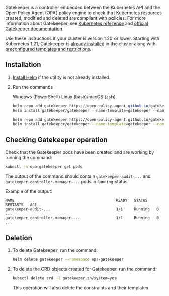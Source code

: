 Gatekeeper is a controller embedded between the Kubernetes API and the Open Policy Agent (OPA) policy engine to check that Kubernetes resources created, modified and deleted are compliant with policies. For more information about Gatekeeper, see [Kubernetes reference](../../k8s-reference/gatekeeper/) and [official Gatekeeper documentation](https://open-policy-agent.github.io/gatekeeper/website/docs/).

<warn>

Use these instructions if your cluster is version 1.20 or lower. Starting with Kubernetes 1.21, Gatekeeper is [already installed](../../concepts/architecture) in the cluster along with [preconfigured templates and restrictions](../../concepts/addons-and-settings/settings).

</warn>

## Installation

1. [Install Helm](../helm/) if the utility is not already installed.

1. Run the commands

   <tabs>
   <tablist>
   <tab>Windows (PowerShell)</tab>
   <tab>Linux (bash)/macOS (zsh)</tab>
   </tablist>
   <tabpanel>

   ```powershell
   helm repo add gatekeeper https://open-policy-agent.github.io/gatekeeper/charts; `
   helm install gatekeeper/gatekeeper --name-template=gatekeeper --namespace opa-gatekeeper --create-namespace
   ```

   </tabpanel>
   <tabpanel>

   ```bash
   helm repo add gatekeeper https://open-policy-agent.github.io/gatekeeper/charts
   helm install gatekeeper/gatekeeper --name-template=gatekeeper --namespace opa-gatekeeper --create-namespace

   ```

   </tabpanel>
   </tabs>

## Checking Gatekeeper operation

Check that the Gatekeeper pods have been created and are working by running the command:

```bash
kubectl -n opa-gatekeeper get pods
```

The output of the command should contain `gatekeeper-audit-...` and `gatekeeper-controller-manager-...` pods in `Running` status.

Example of the output:

```text
NAME                                             READY   STATUS    RESTARTS   AGE
gatekeeper-audit-...                             1/1     Running   0          ...
gatekeeper-controller-manager-...                1/1     Running   0          ...
```

## Deletion

1. To delete Gatekeeper, run the command:

   ```bash
   helm delete gatekeeper --namespace opa-gatekeeper
   ```

1. To delete the CRD objects created for Gatekeeper, run the command:

   ```bash
   kubectl delete crd -l gatekeeper.sh/system=yes
   ```

   <warn>

   This operation will also delete the constraints and their templates.

   </warn>
